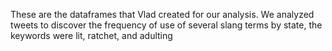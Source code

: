 These are the dataframes that Vlad created for our analysis. We analyzed tweets to discover the frequency of use of several slang terms by state, the keywords were lit, ratchet, and adulting
